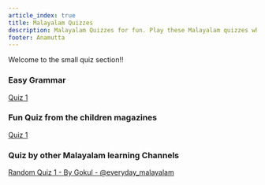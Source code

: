 ```yaml
---
article_index: true
title: Malayalam Quizzes
description: Malayalam Quizzes for fun. Play these Malayalam quizzes when you need a bit of motivation.
footer: Anamutta
---
```


Welcome to the small quiz section!!

### Easy Grammar

[Quiz 1](./first_quiz.md) <br>

### Fun Quiz from the children magazines

[Quiz 1](./second_quiz.md)

### Quiz by other Malayalam learning Channels

[Random Quiz 1 - By Gokul - @everyday_malayalam](./guest/gokul/Q1.md)

<PropellerAds2 />
